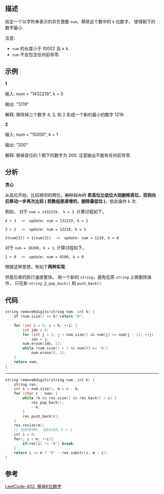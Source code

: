 
## 描述
给定一个以字符串表示的非负整数 `num`，移除这个数中的 `k` 位数字，
使得剩下的数字最小.

注意:

* `num` 的长度小于 10002 且 ≥ k.
* `num` 不会包含任何前导零.

## 示例
**1**

输入: num = "1432219", k = 3

输出: "1219"

解释: 移除掉三个数字 4, 3, 和 2 形成一个新的最小的数字 1219.

**2**

输入: num = "10200", k = 1

输出: "200"

解释: 移掉首位的 1 剩下的数字为 200. 注意输出不能有任何前导零.

## 分析
**贪心**

从高位开始，比较相邻的两位，~~删除较大的~~ 
**若高位比低位大则删除高位，否则向后移动一步再次比较 ( 若数组是递增的，删除最低位 )**，依此操作 k 次.

例如，
对于 `num = 1432219， k = 3`. 计算过程如下，

`4 > 3  ->  update: num = 132219, k = 2`

`3 > 2  ->  update: num = 12219, k = 1`

`2(num[2]) > 1(num[3])  ->  update: num = 1219, k = 0`
 
对于 `num = 10200, k = 1`. 计算过程如下，

`1 > 0  ->  update: num = 0200, k = 0`

根据这种思想，有如下**两种实现**.

但是后者的执行速度更快，
用一个新的 *`string`*，避免在原 *`string`* 上做删除操作，
只在新 *`string`* 上 `pop_back()` 和 `push_back()`.

## 代码

```cpp
string removeKdigits(string num, int k) {
    if (num.size() == k) return "0";
        
    for (int i = 0; i < k; ++i) {
        int idx = 0;
        for (int j = 1; j < num.size() && num[j] >= num[j - 1]; ++j) 
            idx = j;
        num.erase(idx, 1);
        while (num.size() > 1 && num[0] == '0') 
            num.erase(0, 1);
    }
    return num;
}
```

***

```cpp
string removeKdigits(string num, int k) {
    string res;
    int n = num.size(), m = n - k;        
    for (char c : num) {
        while (k && res.size() && res.back() > c) {
            res.pop_back();
            --k;
        }
        res.push_back(c);
    }
    res.resize(m);
    // 去除前导0， 如10200，k = 1
    int i = 0;
    for(; i < m; ++i){
        if(res[i] != '0') break;
    }
    return i == m ? "0" : res.substr(i, m - i);
}
```

## 参考
[LeetCode-402. 移掉K位数字](https://leetcode-cn.com/problems/remove-k-digits/)